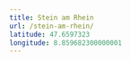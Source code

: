 ```yaml
---
title: Stein am Rhein
url: /stein-am-rhein/
latitude: 47.6597323
longitude: 8.859682300000001
---
```

